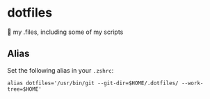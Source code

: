 # dotfiles
:wrench: my .files, including some of my scripts

## Alias
Set the following alias in your `.zshrc`:

```
alias dotfiles='/usr/bin/git --git-dir=$HOME/.dotfiles/ --work-tree=$HOME'
```
